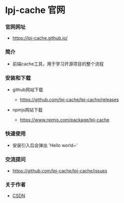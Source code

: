 # lpj-cache 官网

### 官网网址

- https://lpj-cache.github.io/

### 简介

- 前端cache工具，用于学习开源项目的整个流程

### 安装和下载

- github网站下载

  - https://github.com/lpj-cache/lpj-cache/releases

- npmjs网站下载

  - https://www.npmjs.com/package/lpj-cache

### 快速使用

- 安装引入后会弹出 'Hello world~'

### 交流提问

- https://github.com/lpj-cache/lpj-cache/issues

### 关于作者

- [CSDN](https://blog.csdn.net/Brannua)
